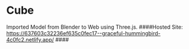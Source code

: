 # Cube

Imported Model from Blender to Web using Three.js.
####Hosted Site: https://637603c32236ef635c0fec17--graceful-hummingbird-4c0fc2.netlify.app/ ####
